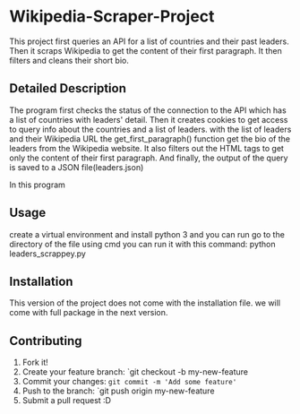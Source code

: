 # Wikipedia-Scraper-Project

This project first queries an API for a list of countries and their past leaders. Then it scraps Wikipedia to get the content 
of their first paragraph. It then filters and cleans their short bio.

## Detailed Description

The program first checks the status of the connection to the API which has a list of countries with leaders' detail. Then it creates cookies
to get access to query info about the countries and a list of leaders. with the list of leaders and their Wikipedia URL the get_first_paragraph()
function get the bio of the leaders from the Wikipedia website. It also filters out the HTML tags to get only the content of their first paragraph.
And finally, the output of the query is saved  to a JSON file(leaders.json)

In this program 

## Usage
create a virtual environment and install python 3 and  you can run go to the directory of the file 
using cmd you can run it with this command: python leaders_scrappey.py

## Installation
This version of the project does not come with the installation file. we will come with full package in the next version.

## Contributing

1. Fork it!
2. Create your feature branch: `git checkout -b my-new-feature
3. Commit your changes: `git commit -m 'Add some feature'`
4. Push to the branch: `git push origin my-new-feature
5. Submit a pull request :D



